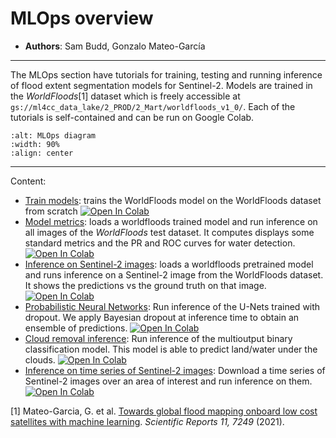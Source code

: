 # MLOps overview

* **Authors**: Sam Budd, Gonzalo Mateo-García
---

The MLOps section have tutorials for training, testing and running inference of flood extent segmentation models for Sentinel-2. 
Models are trained in the *WorldFloods*[1] dataset which is freely accessible at `gs://ml4cc_data_lake/2_PROD/2_Mart/worldfloods_v1_0/`. 
Each of the tutorials is self-contained and can be run on Google Colab. 

```{image} ./ml4ops/diagram_mlops.png
:alt: MLOps diagram
:width: 90%
:align: center
```

---
Content:

* [Train models](./ml4ops/HOWTO_Train_models.ipynb): trains the WorldFloods model on the WorldFloods dataset from scratch [![Open In Colab](https://colab.research.google.com/assets/colab-badge.svg)](https://colab.research.google.com/github/spaceml-org/ml4floods/blob/main/jupyterbook/content/ml4ops/HOWTO_Train_models.ipynb)
* [Model metrics](./ml4ops/HOWTO_performance_metrics_workflow.ipynb): loads a worldfloods trained model and run inference on all images of the *WorldFloods* test dataset. It computes displays some standard metrics and the PR and ROC curves for water detection. [![Open In Colab](https://colab.research.google.com/assets/colab-badge.svg)](https://colab.research.google.com/github/spaceml-org/ml4floods/blob/main/jupyterbook/content/ml4ops/HOWTO_performance_metrics_workflow.ipynb)
* [Inference on Sentinel-2 images](./ml4ops/HOWTO_Run_Inference_on_new_data.ipynb): loads a worldfloods pretrained model and runs inference on a Sentinel-2 image from the WorldFloods dataset. It shows the predictions vs the ground truth on that image. [![Open In Colab](https://colab.research.google.com/assets/colab-badge.svg)](https://colab.research.google.com/github/spaceml-org/ml4floods/blob/main/jupyterbook/content/ml4ops/HOWTO_Run_Inference_on_new_data.ipynb)
* [Probabilistic Neural Networks](./ml4ops/HOWTO_Calculate_uncertainty_maps.ipynb): Run inference of the U-Nets trained with dropout. We apply Bayesian dropout at inference time to obtain an ensemble of predictions. [![Open In Colab](https://colab.research.google.com/assets/colab-badge.svg)](https://colab.research.google.com/github/spaceml-org/ml4floods/blob/main/jupyterbook/content/ml4ops/HOWTO_Calculate_uncertainty_maps.ipynb)
* [Cloud removal inference](./ml4ops/HOWTO_Run_Inference_multioutput_binary.ipynb): Run inference of the multioutput binary classification model. This model is able to predict land/water under the clouds. [![Open In Colab](https://colab.research.google.com/assets/colab-badge.svg)](https://colab.research.google.com/github/spaceml-org/ml4floods/blob/main/jupyterbook/content/ml4ops/HOWTO_Run_Inference_multioutput_binary.ipynb)
* [Inference on time series of Sentinel-2 images](./ml4ops/HOWTO_inference_on_image_time_series.ipynb): Download a time series of Sentinel-2 images over an area of interest and run inference on them. [![Open In Colab](https://colab.research.google.com/assets/colab-badge.svg)](https://colab.research.google.com/github/spaceml-org/ml4floods/blob/main/jupyterbook/content/ml4ops/HOWTO_inference_on_image_time_series.ipynb)

[1] Mateo-Garcia, G. et al. [Towards global flood mapping onboard low cost satellites with machine learning](https://www.nature.com/articles/s41598-021-86650-z). _Scientific Reports 11, 7249_ (2021). 